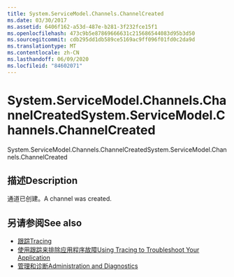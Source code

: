 ```yaml
---
title: System.ServiceModel.Channels.ChannelCreated
ms.date: 03/30/2017
ms.assetid: 6406f162-a53d-487e-b281-3f232fce15f1
ms.openlocfilehash: 473c9b5e87869666631c215686544083d95b3d50
ms.sourcegitcommit: cdb295dd1db589ce5169ac9ff096f01fd0c2da9d
ms.translationtype: MT
ms.contentlocale: zh-CN
ms.lasthandoff: 06/09/2020
ms.locfileid: "84602071"
---
```

# <a name="systemservicemodelchannelschannelcreated"></a><span data-ttu-id="257cd-102">System.ServiceModel.Channels.ChannelCreated</span><span class="sxs-lookup"><span data-stu-id="257cd-102">System.ServiceModel.Channels.ChannelCreated</span></span>
<span data-ttu-id="257cd-103">System.ServiceModel.Channels.ChannelCreated</span><span class="sxs-lookup"><span data-stu-id="257cd-103">System.ServiceModel.Channels.ChannelCreated</span></span>  
  
## <a name="description"></a><span data-ttu-id="257cd-104">描述</span><span class="sxs-lookup"><span data-stu-id="257cd-104">Description</span></span>  
 <span data-ttu-id="257cd-105">通道已创建。</span><span class="sxs-lookup"><span data-stu-id="257cd-105">A channel was created.</span></span>  
  
## <a name="see-also"></a><span data-ttu-id="257cd-106">另请参阅</span><span class="sxs-lookup"><span data-stu-id="257cd-106">See also</span></span>

- [<span data-ttu-id="257cd-107">跟踪</span><span class="sxs-lookup"><span data-stu-id="257cd-107">Tracing</span></span>](index.md)
- [<span data-ttu-id="257cd-108">使用跟踪来排除应用程序故障</span><span class="sxs-lookup"><span data-stu-id="257cd-108">Using Tracing to Troubleshoot Your Application</span></span>](using-tracing-to-troubleshoot-your-application.md)
- [<span data-ttu-id="257cd-109">管理和诊断</span><span class="sxs-lookup"><span data-stu-id="257cd-109">Administration and Diagnostics</span></span>](../index.md)
